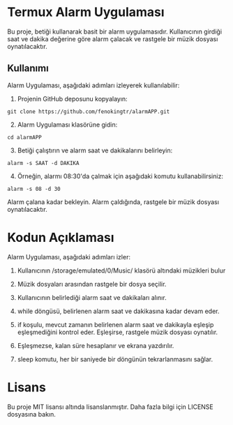 # Termux Alarm Uygulaması
Bu proje,  betiği kullanarak basit bir alarm uygulamasıdır. Kullanıcının girdiği saat ve dakika değerine göre alarm çalacak ve rastgele bir müzik dosyası oynatılacaktır.

## Kullanımı
 Alarm Uygulaması, aşağıdaki adımları izleyerek kullanılabilir:

1. Projenin GitHub deposunu kopyalayın:
```
git clone https://github.com/fenokingtr/alarmAPP.git
```
 
2. Alarm Uygulaması klasörüne gidin:
```
cd alarmAPP
```
3. Betiği çalıştırın ve alarm saat ve dakikalarını belirleyin:
```
alarm -s SAAT -d DAKIKA
```
4. Örneğin, alarmı 08:30'da çalmak için aşağıdaki komutu kullanabilirsiniz:
```
alarm -s 08 -d 30
```
Alarm çalana kadar bekleyin. Alarm çaldığında, rastgele bir müzik dosyası oynatılacaktır.
# Kodun Açıklaması
 Alarm Uygulaması, aşağıdaki adımları izler:

1. Kullanıcının /storage/emulated/0/Music/ klasörü altındaki müzikleri bulur

2. Müzik dosyaları arasından rastgele bir dosya seçilir.

3. Kullanıcının belirlediği alarm saat ve dakikaları alınır.

4. while döngüsü, belirlenen alarm saat ve dakikasına kadar devam eder.

5. if koşulu, mevcut zamanın belirlenen alarm saat ve dakikayla eşleşip eşleşmediğini kontrol eder. Eşleşirse, rastgele müzik dosyası oynatılır.

6. Eşleşmezse, kalan süre hesaplanır ve ekrana yazdırılır.

7. sleep komutu, her bir saniyede bir döngünün tekrarlanmasını sağlar.

# Lisans
Bu proje MIT lisansı altında lisanslanmıştır. Daha fazla bilgi için LICENSE dosyasına bakın.



